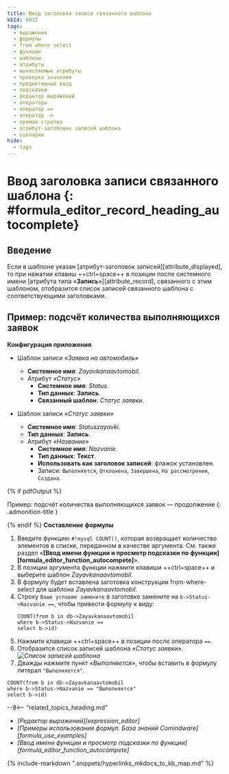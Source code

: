 ```yaml
---
title: Ввод заголовка записи связанного шаблона
kbId: 5032
tags:
  - выражения
  - формулы
  - from where select
  - функции
  - шаблоны
  - атрибуты
  - вычисляемые атрибуты
  - проверка значения
  - предиктивный ввод
  - подсказки
  - редактор выражений
  - операторы
  - оператор ==
  - оператор ->
  - прямая стрелка
  - атрибут-заголовок записей шаблона
  - сценарии
hide:
  - tags
---
```


# Ввод заголовка записи связанного шаблона {: #formula_editor_record_heading_autocomplete}

## Введение

Если в шаблоне указан [атрибут-заголовок записей][attribute_displayed], то при нажатии клавиш ++ctrl+space++ в позиции после системного имени [атрибута типа «**Запись**»][attribute_record], связанного с этим шаблоном, отобразится список записей связанного шаблона с соответствующими заголовками.

<div class="admonition example" markdown="block">

## Пример: подсчёт количества выполняющихся заявок

**Конфигурация приложения**

* Шаблон записи _«Заявка на автомобиль»_
    - **Системное имя**: _Zayavkanaavtomobil_.
    - Атрибут _«Статус»_
        - **Системное имя**: _Status_.
        - **Тип данных**: **Запись**.
        - **Связанный шаблон**: _Статус заявки_.

* Шаблон записи _«Статус заявки»_
    - **Системное имя**: _Statuszayavki_.
    - **Тип данных**: **Запись**.
    - Атрибут _«Название»_
        - **Системное имя**: _Nazvanie_.
        - **Тип данных**: **Текст**.
        -  **Использовать как заголовок записей**: флажок установлен.
        - Записи: `Выполняется`, `Отклонена`, `Завершена`, `На рассмотрении`, `Создана`.

{% if pdfOutput %}
</div>
<div class="admonition example" markdown="block">
Пример: подсчёт количества выполняющихся заявок — продолжение
{: .admonition-title }

{% endif %}
**Составление формулы**

1. Введите функцию `#!mysql COUNT()`, которая возвращает количество элементов в списке, переданном в качестве аргумента. См. также раздел «**[Ввод имени функции и просмотр подсказки по функции][formula_editor_function_autocompete]**».
2. В позиции аргумента функции нажмите клавиши ++ctrl+space++ и выберите шаблон _Zayavkanaavtomobil_.
3. В формулу будет вставлена заготовка конструкции from-where-select для шаблона _Zayavkanaavtomobil_.
4. Строку `Ваше условие замените` в заготовке замените на `b->Status->Nazvanie ==`, чтобы привести формулу к виду:
    ```mysql
    COUNT(from b in db->Zayavkanaavtomobil
    where b->Status->Nazvanie ==
    select b->id)
    ```
5. Нажмите клавиши ++ctrl+space++ в позиции после оператора `==`.
6. Отобразится список записей шаблона _«Статус заявки»_.
    _![Список записей шаблона](formula_editor_record_heading_autocomplete.png)_
7. Дважды нажмите пункт _«Выполняется»_, чтобы вставить в формулу литерал `"Выполняется"`.

```mysql title="Пример: формула, возвращающая количество записей в шаблоне Zayavkanaavtomobil, связанных с записью «Выполняется» в шаблоне Status"
COUNT(from b in db->Zayavkanaavtomobil
where b->Status->Nazvanie == "Выполняется"
select b->id)
```
</div>

<div class="relatedTopics" markdown="block">

--8<-- "related_topics_heading.md"

- _[Редактор выражений][expression_editor]_
- _[Примеры использования формул. База знаний Comindware][formula_use_examples]_
- _[Ввод имени функции и просмотр подсказки по функции][formula_editor_function_autocompete]_

</div>
{% include-markdown ".snippets/hyperlinks_mkdocs_to_kb_map.md" %}
